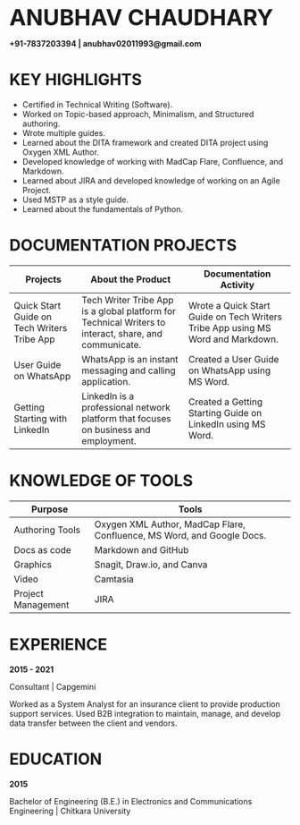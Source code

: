 <p><b><span style="font-size:40px">ANUBHAV CHAUDHARY</span></b></p>
<p ><b><span style="font-size:14px">+91-7837203394 | anubhav02011993@gmail.com </span></b></p>

# KEY HIGHLIGHTS
*	Certified in Technical Writing (Software).
*	Worked on Topic-based approach, Minimalism, and Structured authoring.
*	Wrote multiple guides.
*	Learned about the DITA framework and created DITA project using Oxygen XML Author.
*	Developed knowledge of working with MadCap Flare, Confluence, and Markdown.
*	Learned about JIRA and developed knowledge of working on an Agile Project.
*	Used MSTP as a style guide.
*	Learned about the fundamentals of Python.

# DOCUMENTATION PROJECTS

| Projects | About the Product | Documentation Activity |
| -- | -- | -- |
| Quick Start Guide on Tech Writers Tribe App | Tech Writer Tribe App is a global platform for Technical Writers to interact, share, and communicate. | Wrote a Quick Start Guide on Tech Writers Tribe App using MS Word and Markdown. |
| User Guide on WhatsApp | WhatsApp is an instant messaging and calling application. | Created a User Guide on WhatsApp using MS Word. |
| Getting Starting with LinkedIn | LinkedIn is a professional network platform that focuses on business and employment. | Created a Getting Starting Guide on LinkedIn using MS Word. |

# KNOWLEDGE OF TOOLS

| Purpose | Tools |
| -- | -- |
| Authoring Tools	| Oxygen XML Author, MadCap Flare, Confluence, MS Word, and Google Docs. |
| Docs as code |	Markdown and GitHub |
| Graphics |	Snagit, Draw.io, and Canva |
| Video |	Camtasia |
| Project Management |	JIRA |

# EXPERIENCE

**2015 - 2021**

Consultant | Capgemini

Worked as a System Analyst for an insurance client to provide production support services. Used B2B integration to maintain, manage, and develop data transfer between the client and vendors.

# EDUCATION

**2015**

Bachelor of Engineering (B.E.) in Electronics and Communications Engineering | Chitkara University




